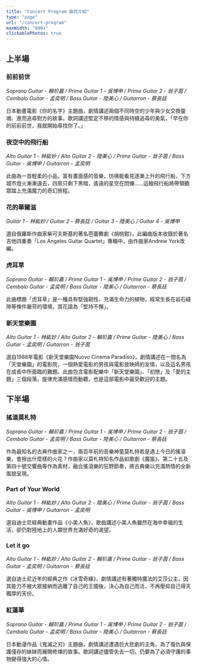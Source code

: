```yaml
---
title: "Concert Program 曲目介紹"
type: "page"
url: "/concert-program"
maxWidth: "800x"
clickablePhotos: true
---
```

## 上半場

### 前前前世

*Soprano Guitar - 賴玠嘉 / Prime Guitar 1 - 吳博申 /  Prime Guitar 2 - 翁子茵 / Cembalo Guitar - 孟奕明 / Bass Guitar - 陸美心 / Guitarron - 蔡長廷*

日本動畫電影《你的名字》主題曲，劇情講述兩個不同時空的少年與少女交換靈魂、進而追尋對方的故事。歌詞講述堅定不移的情感與持續追尋的勇氣，「早在你的前前前世，我就開始尋找你了。」


### 夜空中的飛行船
*Alto Guitar 1 - 林紘妙 / Alto Guitar 2 - 陸美心 / Prime Guitar - 翁子茵 / Bass Guitar - 吳博申 / Guitarron - 孟奕明*

此曲為一首輕柔的小品，富有畫面感的音樂，彷彿能看見逐漸上升的飛行船，下方城市燈火漸漸遠去，四周只剩下黑暗，遙遠的星空在閃爍……這艘飛行船將帶領聽眾踏上充滿魔力的奇幻旅程。


### 花的華爾滋
*Guitar 1 - 林紘妙 / Guitar 2 - 蔡長廷 / Guitar 3 - 陸美心 / Guitar 4 - 吳博申*

選自俄羅斯作曲家柴可夫斯基的著名芭蕾舞劇《胡桃鉗》，此編曲版本收錄於著名吉他四重奏「Los Angeles Guitar Quartet」專輯中，由作曲家Andrew York改編。


### 虎耳草
*Soprano Guitar - 賴玠嘉 / Prime Guitar 1 - 吳博申 /  Prime Guitar 2 - 翁子茵 / Cembalo Guitar - 孟奕明 / Bass Guitar - 陸美心 / Guitarron - 蔡長廷*

此曲標題「虎耳草」是一種具有堅強韌性、充滿生命力的植物，經常生長在岩石縫隙等條件嚴苛的環境，其花語為「堅持不懈」。


### 新天堂樂園
*Alto Guitar 1 - 林紘妙 / Alto Guitar 2 - 賴玠嘉 / Prime Guitar - 陸美心 / Bass Guitar - 孟奕明 / Guitarron - 翁子茵*

選自1988年電影《新天堂樂園Nuovo Cinema Paradiso》，劇情講述在一間名為「天堂樂園」的電影院，一個熱愛電影的男孩與電影放映師的友情，以及這名男孩在成長中所面臨的難題。此曲包含電影配樂中「新天堂樂園」、「初戀」及「愛的主題」三個段落，旋律充滿感情而動聽，也是這部電影中最受歡迎的主題。


## 下半場


### 搖滾莫札特
*Soprano Guitar - 賴玠嘉 / Prime Guitar 1 - 吳博申 /  Prime Guitar 2 - 翁子茵 / Cembalo Guitar - 孟奕明 / Bass Guitar - 陸美心 / Guitarron - 蔡長廷*

作為最知名的古典作曲家之一，兩百年前的音樂神童莫札特若是遇上今日的搖滾樂，會擦出什麼樣的火花？作曲家以莫札特知名作品如歌劇《魔笛》、第二十五及第四十號交響曲等作為素材，融合搖滾樂的狂野節奏，將古典樂以充滿熱情的全新風貌呈現。


### Part of Your World
*Alto Guitar 1 - 林紘妙 / Alto Guitar 2 - 陸美心 / Prime Guitar - 翁子茵 / Bass Guitar - 吳博申 / Guitarron - 孟奕明*

選自迪士尼經典動畫作品《小美人魚》，歌曲講述小美人魚雖然在海中幸福的生活，卻仍對陸地上的人類世界充滿好奇的渴望。


### Let it go
*Alto Guitar 1 - 林紘妙 / Alto Guitar 2 - 賴玠嘉 / Prime Guitar - 翁子茵 / Bass Guitar - 孟奕明 / Guitarron - 蔡長廷*

選自迪士尼近年的經典之作《冰雪奇緣》，劇情講述有著獨特魔法的艾莎公主，因其能力不被大眾接納而逃離了自己的王國後，決心為自己而活，不再壓抑自己得天獨厚的天份。


### 紅蓮華
*Soprano Guitar - 賴玠嘉 / Prime Guitar 1 - 吳博申 /  Prime Guitar 2 - 翁子茵 / Cembalo Guitar - 孟奕明 / Bass Guitar - 陸美心 / Guitarron - 蔡長廷*

日本動漫作品《鬼滅之刃》主題曲，劇情講述遭遇巨大悲劇的主角，為了復仇與保護僅存的妹妹而展開修煉的故事。歌詞講述儘管失去一切，仍要為了必須守護的事物變得強大的心情。
